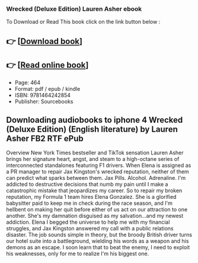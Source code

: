 ### Wrecked (Deluxe Edition) Lauren Asher ebook

To Download or Read This book click on the link button below :

## 👉  [**[Download book](http://get-pdfs.com/download.php?group=book&from=github.com&id=722140&lnk=1079 "Download book")**]

## 👉  [**[Read online book](http://get-pdfs.com/download.php?group=book&from=github.com&id=722140&lnk=1079 "Read online book")**]


* Page: 464
* Format: pdf / epub / kindle
* ISBN: 9781464242854
* Publisher: Sourcebooks



## Downloading audiobooks to iphone 4 Wrecked (Deluxe Edition) (English literature) by Lauren Asher FB2 RTF ePub


Overview
New York Times bestseller and TikTok sensation Lauren Asher brings her signature heart, angst, and steam to a high-octane series of interconnected standalones featuring F1 drivers. When Elena is assigned as a PR manager to repair Jax Kingston&#039;s wrecked reputation, neither of them can predict what sparks between them. Jax Pills. Alcohol. Adrenaline. I&#039;m addicted to destructive decisions that numb my pain until I make a catastrophic mistake that jeopardizes my career. So to repair my broken reputation, my Formula 1 team hires Elena Gonzalez. She is a glorified babysitter paid to keep me in check during the race season, and I&#039;m hellbent on making her quit before either of us act on our attraction to one another. She&#039;s my damnation disguised as my salvation…and my newest addiction. Elena I begged the universe to help me with my financial struggles, and Jax Kingston answered my call with a public relations disaster. The job sounds simple in theory, but the broody British driver turns our hotel suite into a battleground, wielding his words as a weapon and his demons as an escape. I soon learn that to beat the enemy, I need to exploit his weaknesses, only for me to realize I&#039;m his biggest one.



